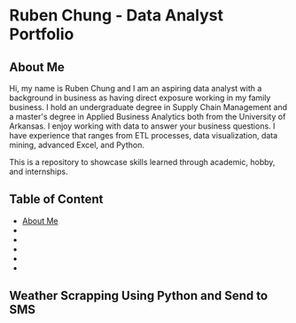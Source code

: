 # Ruben Chung - Data Analyst Portfolio

## About Me

Hi, my name is Ruben Chung and I am an aspiring data analyst with a background in business as having direct exposure working in my family business. I hold an undergraduate degree in Supply Chain Management and a master's degree in Applied Business Analytics both from the University of Arkansas. I enjoy working with data to answer your business questions. I have experience that ranges from ETL processes, data visualization, data mining, advanced Excel, and Python.

This is a repository to showcase skills learned through academic, hobby, and internships.

## Table of Content
- [About Me](#about)
-
-
-
-
-

## Weather Scrapping Using Python and Send to SMS
